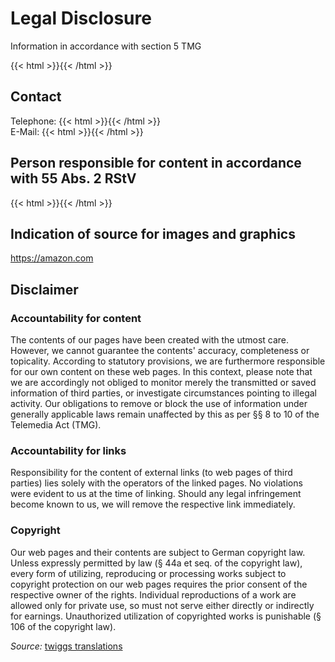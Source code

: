 # Legal Disclosure

Information in accordance with section 5 TMG

{{< html >}}<script>document.write(atob("UGhpbGlwcCBUYW5sYWs8YnI+QmVuZWRpa3RpbmVyc3RyLiA0OTxicj4zMzA5OCBQYWRlcmJvcm48YnI+"));</script>{{< /html >}}

## Contact

Telephone: {{< html >}}<script>document.write(atob("KzQ5MTc2OTEzNDIwNjc="));</script>{{< /html >}}<br>
E-Mail: {{< html >}}<script>document.write(atob("cGhpbGlwcC50YW5sYWtAZ21haWwuY29t"));</script>{{< /html >}}

## Person responsible for content in accordance with 55 Abs. 2 RStV

{{< html >}}<script>document.write(atob("UGhpbGlwcCBUYW5sYWs8YnI+QmVuZWRpa3RpbmVyc3RyLiA0OTxicj4zMzA5OCBQYWRlcmJvcm48YnI+"));</script>{{< /html >}}

## Indication of source for images and graphics

https://amazon.com

## Disclaimer

### Accountability for content
The contents of our pages have been created with the utmost care. However, we cannot guarantee the contents' accuracy, completeness or topicality. According to statutory provisions, we are furthermore responsible for our own content on these web pages. In this context, please note that we are accordingly not obliged to monitor merely the transmitted or saved information of third parties, or investigate circumstances pointing to illegal activity. Our obligations to remove or block the use of information under generally applicable laws remain unaffected by this as per §§ 8 to 10 of the Telemedia Act (TMG).

### Accountability for links
Responsibility for the content of external links (to web pages of third parties) lies solely with the operators of the linked pages. No violations were evident to us at the time of linking. Should any legal infringement become known to us, we will remove the respective link immediately.

### Copyright<br>
Our web pages and their contents are subject to German copyright law. Unless expressly permitted by law (§ 44a et seq. of the copyright law), every form of utilizing, reproducing or processing works subject to copyright protection on our web pages requires the prior consent of the respective owner of the rights. Individual reproductions of a work are allowed only for private use, so must not serve either directly or indirectly for earnings. Unauthorized utilization of copyrighted works is punishable (§ 106 of the copyright law).

_Source:_ [twiggs translations](https://www.twigg.de)
